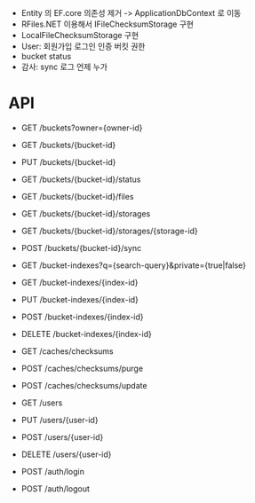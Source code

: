 - Entity 의 EF.core 의존성 제거 -> ApplicationDbContext 로 이동
- RFiles.NET 이용해서 IFileChecksumStorage 구현
- LocalFileChecksumStorage 구현
- User: 회원가입 로그인 인증 버킷 권한
- bucket status
- 감사: sync 로그 언제 누가

# API

- GET /buckets?owner={owner-id}
- GET /buckets/{bucket-id}
- PUT /buckets/{bucket-id}
- GET /buckets/{bucket-id}/status
- GET /buckets/{bucket-id}/files
- GET /buckets/{bucket-id}/storages
- GET /buckets/{bucket-id}/storages/{storage-id}
- POST /buckets/{bucket-id}/sync

- GET /bucket-indexes?q={search-query}&private={true|false}
- GET /bucket-indexes/{index-id}
- PUT /bucket-indexes/{index-id}
- POST /bucket-indexes/{index-id}
- DELETE /bucket-indexes/{index-id}

- GET /caches/checksums
- POST /caches/checksums/purge
- POST /caches/checksums/update

- GET /users
- PUT /users/{user-id}
- POST /users/{user-id}
- DELETE /users/{user-id}

- POST /auth/login
- POST /auth/logout